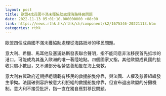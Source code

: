 ```yaml
---
layout: post
title: 歐盟4成員國不滿未獲協助處理海路移民問題
date: 2022-11-13 05:01:10.000000000 +08:00
link: https://news.rthk.hk/rthk/ch/component/k2/1675346-20221113.htm
categories: rthk
---
```


歐盟四個成員國不滿未獲協助處理從海路抵埗的移民問題。

意大利、希臘、馬耳他及塞浦路斯發表聯合聲明，指不能同意非法移民首先抵埗的港口，可能成為其進入歐洲的唯一著陸地點。四個國家又指，其他歐盟成員國的接收只屬小數目，又不滿部分私營慈善船隻在海上營救。

意大利右翼政府近期拒絕讓載有移民的救援船隻停靠，與法國、人權及慈善組織發生爭拗。法國破例容許被意大利拒絕的救援船隻停靠，但宣布退出歐盟的分攤機制。意大利不接受批評，指一直在獨自應對移民問題。
